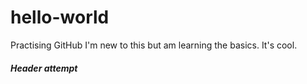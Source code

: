 # hello-world
Practising GitHub
I'm new to this but am learning the basics.
It's cool.
<h5>Header attempt</h5>
